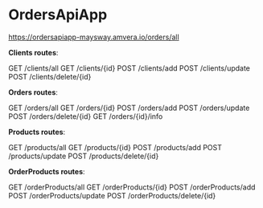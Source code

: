 # OrdersApiApp

https://ordersapiapp-maysway.amvera.io/orders/all


**Clients routes**:

GET  /clients/all
GET  /clients/{id}
POST /clients/add
POST /clients/update
POST /clients/delete/{id}


**Orders routes**:

GET  /orders/all
GET  /orders/{id}
POST /orders/add
POST /orders/update
POST /orders/delete/{id}
GET  /orders/{id}/info


**Products routes**:

GET  /products/all
GET  /products/{id}
POST /products/add
POST /products/update
POST /products/delete/{id}


**OrderProducts routes**:

GET  /orderProducts/all
GET  /orderProducts/{id}
POST /orderProducts/add
POST /orderProducts/update
POST /orderProducts/delete/{id}
